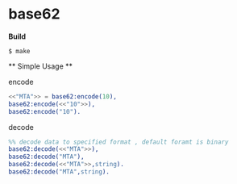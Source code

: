 # base62


**Build**

```
$ make
```

** Simple Usage **

encode
``` erlang
<<"MTA">> = base62:encode(10),
base62:encode(<<"10">>),
base62:encode("10").
```
decode
``` erlang
%% decode data to specified format , default foramt is binary
base62:decode(<<"MTA">>),
base62:decode("MTA"),
base62:decode(<<"MTA">>,string).
base62:decode("MTA",string).
```
